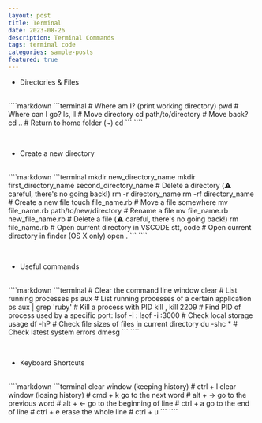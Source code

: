 ```yaml
---
layout: post
title: Terminal
date: 2023-08-26
description: Terminal Commands
tags: terminal code
categories: sample-posts
featured: true
---
```


* Directories & Files
<br>
````markdown
```terminal
# Where am I? (print working directory) pwd
# Where can I go? ls, ll
# Move directory cd path/to/directory
# Move back? cd ..
# Return to home folder (~) cd
```
````
<p>&nbsp;</p>

* Create a new directory
<br>
````markdown
```terminal
mkdir new_directory_name
mkdir first_directory_name second_directory_name
# Delete a directory (⚠️ careful, there's no going back!)
rm -r directory_name
rm -rf directory_name
# Create a new file touch file_name.rb
# Move a file somewhere mv file_name.rb path/to/new/directory
# Rename a file mv  file_name.rb new_file_name.rb
# Delete a file (⚠️ careful, there's no going back!) rm file_name.rb
# Open current directory in VSCODE stt, code
# Open current directory in finder (OS X only) open .
```
````
<p>&nbsp;</p>

* Useful commands
<br>
````markdown
```terminal
# Clear the command line window clear
# List running processes ps aux
# List running processes of a certain application ps aux | grep 'ruby'
# Kill a process with PID kill <pid>, kill 2209
# Find PID of process used by a specific port: lsof -i :<port> lsof -i :3000
# Check local storage usage df -hP
# Check file sizes of files in current directory du -shc *
# Check latest system errors dmesg
```
````
<p>&nbsp;</p>

* Keyboard Shortcuts
<br>
````markdown
```terminal
clear window (keeping history)             # ctrl + l
clear window (losing history)              # cmd + k
go to the next word                        # alt + →
go to the previous word                    # alt + ←
go to the beginning of line                # ctrl + a
go to the end of line                      # ctrl + e
erase the whole line                       # ctrl + u
```
````
